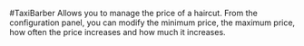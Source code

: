 #TaxiBarber
Allows you to manage the price of a haircut. From the configuration panel, you can modify the minimum price, the maximum price, how often the price increases and how much it increases.



